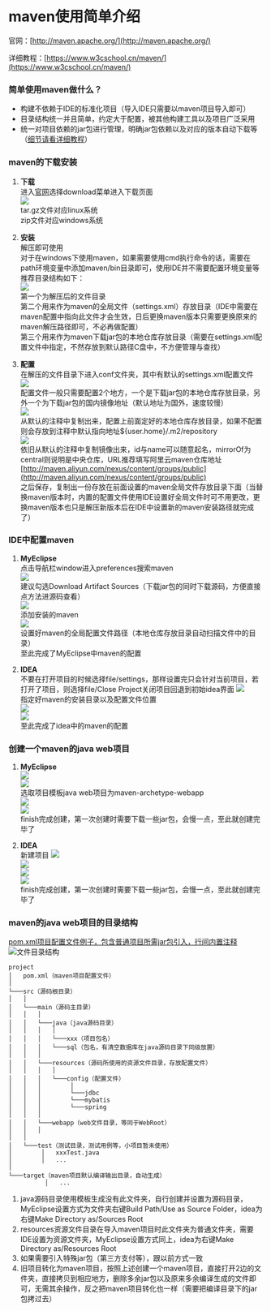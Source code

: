 # maven使用简单介绍

官网：[http://maven.apache.org/](http://maven.apache.org/)

详细教程：[https://www.w3cschool.cn/maven/](https://www.w3cschool.cn/maven/)


### 简单使用maven做什么？
* 构建不依赖于IDE的标准化项目（导入IDE只需要以maven项目导入即可）
* 目录结构统一并且简单，约定大于配置，被其他构建工具以及项目广泛采用
* 统一对项目依赖的jar包进行管理，明确jar包依赖以及对应的版本自动下载等（[细节请看详细教程](https://www.w3cschool.cn/maven/)）


### maven的下载安装
1. **下载**  
进入[官网](http://maven.apache.org/)选择download菜单进入下载页面  
![](img/download.png)  
tar.gz文件对应linux系统  
zip文件对应windows系统

2. **安装**  
解压即可使用  
对于在windows下使用maven，如果需要使用cmd执行命令的话，需要在path环境变量中添加maven/bin目录即可，使用IDE并不需要配置环境变量等  
推荐目录结构如下：  
![](img/maven-directory.png)  
第一个为解压后的文件目录  
第二个用来作为maven的全局文件（settings.xml）存放目录（IDE中需要在maven配置中指向此文件才会生效，日后更换maven版本只需要更换原来的maven解压路径即可，不必再做配置）  
第三个用来作为maven下载jar包的本地仓库存放目录（需要在settings.xml配置文件中指定，不然存放到默认路径C盘中，不方便管理与查找）  

3. **配置**  
在解压的文件目录下进入conf文件夹，其中有默认的settings.xml配置文件  
![](img/maven-conf-directory.png)  
配置文件一般只需要配置2个地方，一个是下载jar包的本地仓库存放目录，另外一个为下载jar包的国内镜像地址（默认地址为国外，速度较慢）  
![](img/maven-conf-repository.png)  
从默认的注释中复制出来，配置上前面定好的本地仓库存放目录，如果不配置则会存放到注释中默认指向地址${user.home}/.m2/repository  
![](img/maven-conf-mirror.png)  
依旧从默认的注释中复制镜像出来，id与name可以随意起名，mirrorOf为central则说明是中央仓库，URL推荐填写阿里云maven仓库地址 [http://maven.aliyun.com/nexus/content/groups/public](http://maven.aliyun.com/nexus/content/groups/public)  
之后保存，复制出一份存放在前面设置的maven全局文件存放目录下面（当替换maven版本时，内置的配置文件使用IDE设置好全局文件时可不用更改，更换maven版本也只是解压新版本后在IDE中设置新的maven安装路径就完成了）  


### IDE中配置maven
1. **MyEclipse**  
点击导航栏window进入preferences搜索maven  
![](img/myeclipse-maven.png)  
建议勾选Download Artifact Sources（下载jar包的同时下载源码，方便直接点方法进源码查看）  
![](img/myeclipse-maven-install.png)  
添加安装的maven  
![](img/myeclipse-maven-settings.png)  
设置好maven的全局配置文件路径（本地仓库存放目录自动扫描文件中的目录）  
至此完成了MyEclipse中maven的配置  

2. **IDEA**  
不要在打开项目的时候选择file/settings，那样设置完只会针对当前项目，若打开了项目，则选择file/Close Project关闭项目回退到初始idea界面
![](img/idea-settings.png)  
指定好maven的安装目录以及配置文件位置  
![](img/idea-maven.png)  
![](img/idea-maven-importing.png)  
至此完成了idea中的maven的配置


### 创建一个maven的java web项目
1. **MyEclipse**  
![](img/myeclipse-create01.png)  
![](img/myeclipse-create02.png)  
选取项目模板java web项目为maven-archetype-webapp  
![](img/myeclipse-create03.png)  
![](img/myeclipse-create04.png)  
finish完成创建，第一次创建时需要下载一些jar包，会慢一点，至此就创建完毕了  

2. **IDEA**  
新建项目
![](img/idea-create01.png)  
![](img/idea-create02.png)  
![](img/idea-create03.png)  
![](img/idea-create04.png)  
finish完成创建，第一次创建时需要下载一些jar包，会慢一点，至此就创建完毕了  


### maven的java web项目的目录结构
[pom.xml项目配置文件例子，包含普通项目所需jar包引入，行间内置注释](pom.xml)  
![文件目录结构](img/maven-directory-javaweb.png)  
```
project
│   pom.xml（maven项目配置文件）
│
└───src（源码根目录）
│   │
│   └───main（源码主目录）
│   │   │
│   │   └───java（java源码目录）
│   │   │   │
│   │   │   └───xxx（项目包名）
│   │   │   └───sql（包名，有清空数据库在java源码目录下同级放置）
│   │   │
│   │   └───resources（源码所使用的资源文件目录，存放配置文件）
│   │   │   │
│   │   │   └───config（配置文件）
│   │   │        │
│   │   │        └───jdbc
│   │   │        └───mybatis
│   │   │        └───spring
│   │   │
│   │   └───webapp（web文件目录，等同于WebRoot）
│   │   │
│   │
│   └───test（测试目录，测试用例等，小项目暂未使用）
│        │   xxxTest.java
│        │   ...
│    
└───target（maven项目默认编译输出目录，自动生成）
          │   ...
```  
1. java源码目录使用模板生成没有此文件夹，自行创建并设置为源码目录，MyEclipse设置方式为文件夹右键Build Path/Use as Source Folder，idea为右键Make Directory as/Sources Root
2. resources资源文件目录在导入maven项目时此文件夹为普通文件夹，需要IDE设置为资源文件夹，MyEclipse设置方式同上，idea为右键Make Directory as/Resources Root
3. 如果需要引入特殊jar包（第三方支付等），跟以前方式一致
4. 旧项目转化为maven项目，按照上述创建一个maven项目，直接打开2边的文件夹，直接拷贝到相应地方，删除多余jar包以及原来多余编译生成的文件即可，无需其余操作，反之把maven项目转化也一样（需要把编译目录下的jar包拷过去）
